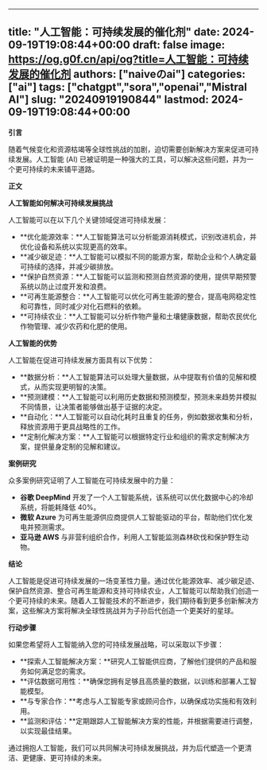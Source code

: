 
---
title: "人工智能：可持续发展的催化剂"
date: 2024-09-19T19:08:44+00:00
draft: false
image: https://og.g0f.cn/api/og?title=人工智能：可持续发展的催化剂
authors: ["naiveのai"]
categories: ["ai"]
tags: ["chatgpt","sora","openai","Mistral AI"]
slug: "20240919190844"
lastmod: 2024-09-19T19:08:44+00:00
---
**引言**

随着气候变化和资源枯竭等全球性挑战的加剧，迫切需要创新解决方案来促进可持续发展。人工智能 (AI) 已被证明是一种强大的工具，可以解决这些问题，并为一个更可持续的未来铺平道路。

**正文**

**人工智能如何解决可持续发展挑战**

人工智能可以在以下几个关键领域促进可持续发展：

- **优化能源效率：**人工智能算法可以分析能源消耗模式，识别改进机会，并优化设备和系统以实现更高的效率。
- **减少碳足迹：**人工智能可以模拟不同的能源方案，帮助企业和个人确定最可持续的选择，并减少碳排放。
- **保护自然资源：**人工智能可以监测和预测自然资源的使用，提供早期预警系统以防止过度开发和浪费。
- **可再生能源整合：**人工智能可以优化可再生能源的整合，提高电网稳定性和可靠性，同时减少对化石燃料的依赖。
- **可持续农业：**人工智能可以分析作物产量和土壤健康数据，帮助农民优化作物管理、减少农药和化肥的使用。

**人工智能的优势**

人工智能在促进可持续发展方面具有以下优势：

- **数据分析：**人工智能算法可以处理大量数据，从中提取有价值的见解和模式，从而实现更明智的决策。
- **预测建模：**人工智能可以利用历史数据和预测模型，预测未来趋势并模拟不同情景，让决策者能够做出基于证据的决定。
- **自动化：**人工智能可以自动化耗时且重复的任务，例如数据收集和分析，释放资源用于更具战略性的工作。
- **定制化解决方案：**人工智能可以根据特定行业和组织的需求定制解决方案，提供量身定制的见解和建议。

**案例研究**

众多案例研究证明了人工智能在可持续发展中的力量：

- **谷歌 DeepMind** 开发了一个人工智能系统，该系统可以优化数据中心的冷却系统，将能耗降低 40%。
- **微软 Azure** 为可再生能源供应商提供人工智能驱动的平台，帮助他们优化发电并预测需求。
- **亚马逊 AWS** 与非营利组织合作，利用人工智能监测森林砍伐和保护野生动物。

**结论**

人工智能是促进可持续发展的一场变革性力量。通过优化能源效率、减少碳足迹、保护自然资源、整合可再生能源和支持可持续农业，人工智能可以帮助我们创造一个更可持续的未来。随着人工智能技术的不断进步，我们期待看到更多创新解决方案，这些解决方案将解决全球性挑战并为子孙后代创造一个更美好的星球。

**行动步骤**

如果您希望将人工智能纳入您的可持续发展战略，可以采取以下步骤：

- **探索人工智能解决方案：**研究人工智能供应商，了解他们提供的产品和服务如何满足您的需求。
- **评估数据可用性：**确保您拥有足够且高质量的数据，以训练和部署人工智能模型。
- **与专家合作：**考虑与人工智能专家或顾问合作，以确保成功实施和有效利用。
- **监测和评估：**定期跟踪人工智能解决方案的性能，并根据需要进行调整，以实现最佳结果。

通过拥抱人工智能，我们可以共同解决可持续发展挑战，并为后代塑造一个更清洁、更健康、更可持续的未来。